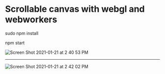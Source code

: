 # Scrollable canvas with webgl and webworkers

sudo npm install

npm start

![Screen Shot 2021-01-21 at 2 40 53 PM](https://user-images.githubusercontent.com/1601529/105352709-ec54e080-5bf6-11eb-92a6-2fb2e0e7874d.png)

------------------------------------------

![Screen Shot 2021-01-21 at 2 42 02 PM](https://user-images.githubusercontent.com/1601529/105352816-13abad80-5bf7-11eb-847e-9635a07e6f48.png)
